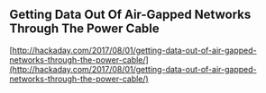## Getting Data Out Of Air-Gapped Networks Through The Power Cable
  
  [http://hackaday.com/2017/08/01/getting-data-out-of-air-gapped-networks-through-the-power-cable/](http://hackaday.com/2017/08/01/getting-data-out-of-air-gapped-networks-through-the-power-cable/)